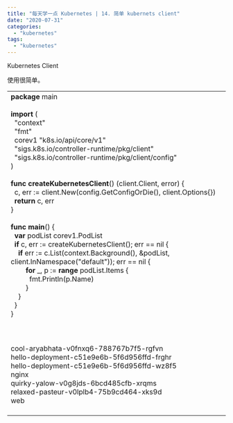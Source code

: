 ```yaml
---
title: "每天学一点 Kubernetes | 14. 简单 kubernets client"
date: "2020-07-31"
categories: 
  - "kubernetes"
tags: 
  - "kubernetes"
---
```


Kubernetes Client  

使用很简单。

<table class=""><tbody><tr><td><strong>package</strong> main<br><br><strong>import</strong> (<br>&nbsp; "context"<br>&nbsp; "fmt"<br>&nbsp; corev1 "k8s.io/api/core/v1"<br>&nbsp; "sigs.k8s.io/controller-runtime/pkg/client"<br>&nbsp; "sigs.k8s.io/controller-runtime/pkg/client/config"<br>)<br><br><strong>func</strong> <strong>createKubernetesClient</strong>() (client.Client, error) {<br>&nbsp; c, err := client.New(config.GetConfigOrDie(), client.Options{})<br>&nbsp; <strong>return</strong> c, err<br>}<br><br><strong>func</strong> <strong>main</strong>() {<br>&nbsp; <strong>var</strong> podList corev1.PodList<br>&nbsp; <strong>if</strong> c, err := createKubernetesClient(); err == nil {<br>&nbsp; &nbsp; <strong>if</strong> err := c.List(context.Background(), &amp;podList, client.InNamespace("default")); err == nil {<br>&nbsp; &nbsp; &nbsp; &nbsp; <strong>for</strong> _, p := <strong>range</strong> podList.Items {<br>&nbsp; &nbsp; &nbsp; &nbsp; &nbsp; fmt.Println(p.Name)<br>&nbsp; &nbsp; &nbsp; &nbsp; }<br>&nbsp; &nbsp; }<br>&nbsp; }<br>}<br><br><br><br>cool-aryabhata-v0fnxq6-788767b7f5-rgfvn<br>hello-deployment-c51e9e6b-5f6d956ffd-frghr<br>hello-deployment-c51e9e6b-5f6d956ffd-wz8f5<br>nginx<br>quirky-yalow-v0g8jds-6bcd485cfb-xrqms<br>relaxed-pasteur-v0lplb4-75b9cd464-xks9d<br>web<br><br></td></tr></tbody></table>
